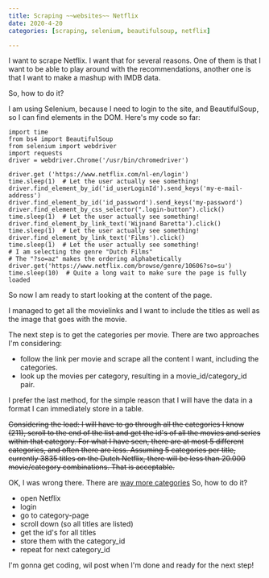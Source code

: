 ```yaml
---
title: Scraping ~~websites~~ Netflix
date: 2020-4-20
categories: [scraping, selenium, beautifulsoup, netflix]

---
```


I want to scrape Netflix. I want that for several reasons. One of them is that I want to be able to play around with the recommendations, another one is that I want to make a mashup with IMDB data.

So, how to do it?

I am using Selenium, because I need to login to the site, and BeautifulSoup, so I can find elements in the DOM.
Here's my code so far: 

    import time
    from bs4 import BeautifulSoup
    from selenium import webdriver
    import requests
    driver = webdriver.Chrome('/usr/bin/chromedriver')
    
    driver.get ('https://www.netflix.com/nl-en/login')
    time.sleep(1)  # Let the user actually see something!
    driver.find_element_by_id('id_userLoginId').send_keys('my-e-mail-address')
    driver.find_element_by_id('id_password').send_keys('my-password')
    driver.find_element_by_css_selector(".login-button").click()
    time.sleep(1)  # Let the user actually see something!
    driver.find_element_by_link_text('Wijnand Baretta').click()
    time.sleep(1)  # Let the user actually see something!
    driver.find_element_by_link_text('Films').click()
    time.sleep(1)  # Let the user actually see something!
    # I am selecting the genre "Dutch Films"
    # The "?so=az" makes the ordering alphabetically 
    driver.get('https://www.netflix.com/browse/genre/10606?so=su')
    time.sleep(10)  # Quite a long wait to make sure the page is fully loaded

So now I am ready to start looking at the content of the page.

I managed to get all the movielinks and I want to include the titles as well as the image that goes with the movie.

The next step is to get the categories per movie. There are two approaches I'm considering:
- follow the link per movie and scrape all the content I want, including the categories.
- look up the movies per category, resulting in a movie_id/category_id pair.

I prefer the last method, for the simple reason that I will have the data in a format I can immediately store in a table.

~~Considering the load: I will have to go through all the categories I know (211), scroll to the end of the list and get the id's of all the movies and series within that category. For what I have seen, there are at most 5 different categories, and often there are less. Assuming 5 categories per title, currently 3835 titles on the Dutch Netflix, there will be less than 20.000 movie/category combinations. That is acceptable.~~

OK, I was wrong there. There are [way more categories](https://www.whats-on-netflix.com/library/categories/)
So, how to do it?

- open Netflix
- login
- go to category-page
- scroll down (so all titles are listed)
- get the id's for all titles
- store them with the category_id
- repeat for next category_id

I'm gonna get coding, wil post when I'm done and ready for the next step!
<!--stackedit_data:
eyJoaXN0b3J5IjpbNDc2NzE5NTU1LC0xOTI3OTQ1MDE4LC02OT
kzODE1NjUsLTE5ODA5MTI0MCwtMTI1OTMwNDY3NSwxNzQzODgz
MjQ3LC04MjU1NzA3MzUsMTc2NjcwMjM3MSwtMTE0OTQ1ODM1My
w0NTE2Mzg5MjQsLTExNjc4NDEzNjldfQ==
-->